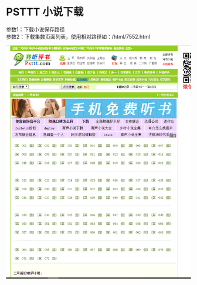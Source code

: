 # PSTTT 小说下载

参数1：下载小说保存路径<br/>
参数2：下载集数页面列表，使用相对路径如：/html/7552.html


![图例](/src/main/resources/itemlist.PNG)


